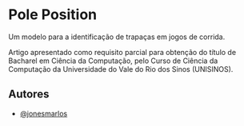 # Pole Position

Um modelo para a identificação de trapaças em jogos de corrida.

Artigo apresentado como requisito parcial para obtenção do título de Bacharel em Ciência da Computação, pelo Curso de Ciência da Computação da Universidade do Vale do Rio dos Sinos (UNISINOS).

## Autores

- [@jonesmarlos](https://www.github.com/jonesmarlos)

